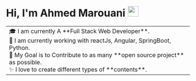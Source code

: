 # Hi, I'm Ahmed Marouani <img src="https://github.com/TheDudeThatCode/TheDudeThatCode/blob/master/Assets/Hi.gif" width="29px">

<table>
  <tr>
    <td valign="center">
      🎓 I am currently A **Full Stack Web Developer**. <br>
      🌱 I am currently working with reactJs, Angular, SpringBoot, Python.<br>
      🎯 My Goal is to Contribute to as many **open source project** as possible.<br>
      ✨ I love to create different types of **contents**.<br>
    </td>
    
  </tr>
  </table>
  <br><br>
